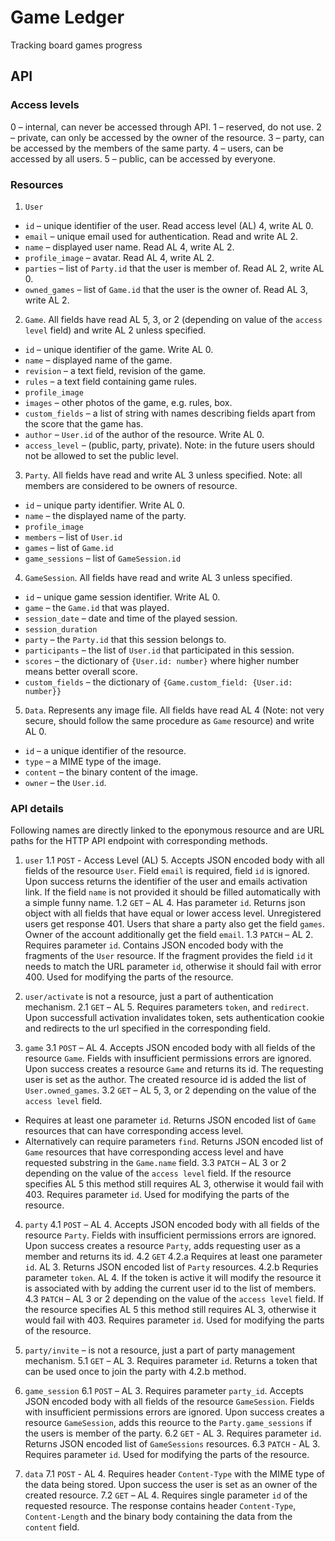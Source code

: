 # Game Ledger
Tracking board games progress

## API

### Access levels
0 – internal, can never be accessed through API.
1 – reserved, do not use.
2 – private, can only be accessed by the owner of the resource.
3 – party, can be accessed by the members of the same party.
4 – users, can be accessed by all users.
5 – public, can be accessed by everyone.

### Resources

1. `User`
- `id` – unique identifier of the user. Read access level (AL) 4, write AL 0.
- `email` – unique email used for authentication. Read and write AL 2.
- `name` – displayed user name. Read AL 4, write AL 2.
- `profile_image` – avatar. Read AL 4, write AL 2.
- `parties` – list of `Party.id` that the user is member of. Read AL 2, write AL 0.
- `owned_games` – list of `Game.id` that the user is the owner of. Read AL 3, write AL 2.

2. `Game`. All fields have read AL 5, 3, or 2 (depending on value of the `access level` field) and write AL 2 unless specified.
- `id` – unique identifier of the game. Write AL 0.
- `name` – displayed name of the game.
- `revision` – a text field, revision of the game.
- `rules` – a text field containing game rules.
- `profile_image`
- `images` – other photos of the game, e.g. rules, box.
- `custom_fields` – a list of string with names describing fields apart from the score that the game has.
- `author` – `User.id` of the author of the resource. Write AL 0.
- `access_level` – (public, party, private). Note: in the future users should not be allowed to set the public level.

3. `Party`. All fields have read and write AL 3 unless specified. Note: all members are considered to be owners of resource.
- `id` – unique party identifier. Write AL 0.
- `name` – the displayed name of the party.
- `profile_image`
- `members` – list of `User.id`
- `games` – list of `Game.id`
- `game_sessions` – list of `GameSession.id`

4. `GameSession`. All fields have read and write AL 3 unless specified.
- `id` – unique game session identifier. Write AL 0.
- `game` – the `Game.id` that was played.
- `session_date` – date and time of the played session.
- `session_duration`
- `party` – the `Party.id` that this session belongs to.
- `participants` – the list of `User.id` that participated in this session.
- `scores` – the dictionary of `{User.id: number}` where higher number means better overall score.
- `custom_fields` – the dictionary of `{Game.custom_field: {User.id: number}}`

5. `Data`. Represents any image file. All fields have read AL 4 (Note: not very secure, should follow the same procedure as `Game` resource) and write AL 0.
- `id` – a unique identifier of the resource.
- `type` – a MIME type of the image.
- `content` – the binary content of the image.
- `owner` – the `User.id`.

### API details
Following names are directly linked to the eponymous resource and are URL paths for the HTTP API endpoint with corresponding methods.
1. `user`
1.1 `POST` - Access Level (AL) 5. Accepts JSON encoded body with all fields of the resource `User`. Field `email` is required, field `id` is ignored. Upon success returns the identifier of the user and emails activation link. If the field `name` is not provided it should be filled automatically with a simple funny name.
1.2 `GET` – AL 4. Has parameter `id`. Returns json object with all fields that have equal or lower access level. Unregistered users get response 401. Users that share a party also get the field `games`. Owner of the account additionally get the field `email`.
1.3 `PATCH` – AL 2. Requires parameter `id`. Contains JSON encoded body with the fragments of the `User` resource. If the fragment provides the field `id` it needs to match the URL parameter `id`, otherwise it should fail with error 400. Used for modifying the parts of the resource.

2. `user/activate` is not a resource, just a part of authentication mechanism.
2.1 `GET` – AL 5. Requires parameters `token`, and `redirect`. Upon successfull activation invalidates token, sets authentication cookie and redirects to the url specified in the corresponding field.

3. `game` 
3.1 `POST` – AL 4. Accepts JSON encoded body with all fields of the resource `Game`. Fields with insufficient permissions errors are ignored. Upon success creates a resource `Game` and returns its id. The requesting user is set as the author. The created resource id is added the list of `User.owned_games`.
3.2 `GET` – AL 5, 3, or 2 depending on the value of the `access level` field.
 - Requires at least one parameter `id`. Returns JSON encoded list of `Game` resources that can have corresponding access level.
 - Alternatively can require parameters `find`. Returns JSON encoded list of `Game` resources that have corresponding access level and have requested substring in the `Game.name` field.
3.3 `PATCH` – AL 3 or 2 depending on the value of the `access level` field. If the resource specifies AL 5 this method still requires AL 3, otherwise it would fail with 403. Requires parameter `id`. Used for modifying the parts of the resource.

4. `party`
4.1 `POST` – AL 4. Accepts JSON encoded body with all fields of the resource `Party`. Fields with insufficient permissions errors are ignored. Upon success creates a resource `Party`, adds requesting user as a member and returns its id.
4.2 `GET`
 4.2.a Requires at least one parameter `id`. AL 3. Returns JSON encoded list of `Party` resources.
 4.2.b Requries parameter `token`. AL 4. If the token is active it will modify the resource it is associated with by adding the current user id to the list of members.
4.3 `PATCH` – AL 3 or 2 depending on the value of the `access level` field. If the resource specifies AL 5 this method still requires AL 3, otherwise it would fail with 403. Requires parameter `id`. Used for modifying the parts of the resource.

5. `party/invite` – is not a resource, just a part of party management mechanism.
5.1 `GET` – AL 3. Requires parameter `id`. Returns a token that can be used once to join the party with 4.2.b method.

6. `game_session`
6.1 `POST` – AL 3. Requires parameter `party_id`. Accepts JSON encoded body with all fields of the resource `GameSession`. Fields with insufficient permissions errors are ignored. Upon success creates a resource `GameSession`, adds this reource to the `Party.game_sessions` if the users is member of the party.
6.2 `GET` - AL 3. Requires parameter `id`. Returns JSON encoded list of `GameSessions` resources.
6.3 `PATCH` - AL 3. Requires parameter `id`. Used for modifying the parts of the resource.

7. `data`
7.1 `POST` - AL 4. Requires header `Content-Type` with the MIME type of the data being stored. Upon success the user is set as an owner of the created resource.
7.2 `GET` – AL 4. Requires single parameter `id` of the requested resource. The response contains header `Content-Type`, `Content-Length` and the binary body containing the data from the `content` field.
